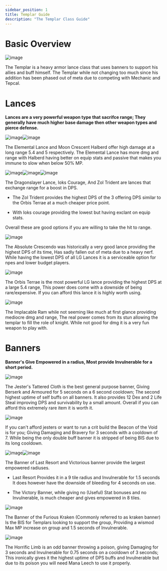 ```yaml
---
sidebar_position: 1
title: Templar Guide
description: "The Templar Class Guide"
---
```


# Basic Overview

![image](https://user-images.githubusercontent.com/114798136/200082665-821c7ed2-7324-46b5-bf04-1f15d68eb654.png)

The Templar is a heavy armor lance class that uses banners to support his allies and buff himself. The Templar while not changing too much since his addition has been phased out of meta due to competing with Mechanic and Tepcal.


# Lances

**Lances are a very powerful weapon type that sacrifce range; They generally have much higher base damage then other weapon types and pierce defense.**

![image](https://user-images.githubusercontent.com/114798136/200083388-ec1ebd8f-105c-4d83-9490-fc7211c8c342.png)![image](https://user-images.githubusercontent.com/114798136/200083398-2bd028e4-f474-43a8-bf28-ce08c3676e09.png)

The Elemental Lance and Moon Crescent Halberd offer high damage at a long range 5.4 and 5 respectively. The Elemental Lance has more dmg and range with Halberd having better on equip stats and passive that makes you immune to slow when below 50% MP.


![image](https://user-images.githubusercontent.com/114798136/200083915-27185516-c08b-4fa1-a36b-144ab3504a65.png)![image](https://user-images.githubusercontent.com/114798136/200083948-56f015e1-f67d-4cfe-83f6-14cdaf87b23f.png)![image](https://user-images.githubusercontent.com/114798136/200083958-03f179db-3204-480c-b8f1-9074af3e632d.png)

The Dragonslayer Lance, Ioks Courage, And Zol Trident are lances that exchange range for a boost in DPS. 

 - The Zol Trident provides the highest DPS of the 3 offering DPS similar to the Orbis Terrae at a much cheaper price point.
  
 - With Ioks courage providing the lowest but having exclant on equip stats.

Overall these are good options if you are willing to take the hit to range.


![image](https://user-images.githubusercontent.com/114798136/200084585-06c20737-6c99-446a-b2f2-1490b3ae0b7d.png)

The Absolute Crescendo was historically a very good lance providing the highest DPS of its time, Has sadly fallen out of meta due to a heavy nerf. While having the lowest DPS of all LG Lances it is a serviceable option for npes and lower budget players.


![image](https://user-images.githubusercontent.com/114798136/200084807-1d0a3e02-f73e-4d4f-b104-c1c71d552531.png)

The Orbis Terrae is the most powerful LG lance providing the highest DPS at a large 5.4 range, This power does come with a downside of being rare/expensive. If you can afford this lance it is highly worth using.


![image](https://user-images.githubusercontent.com/114798136/200085575-a1591d5f-a6d9-452c-b392-5a0ba587a7a8.png)

The Implacable Ram while not seeming like much at first glance providing mediocre dmg and range, The real power comes from its stun allowing the templar to fill the role of knight. While not good for dmg it is a very fun weapon to play with.


# Banners

**Banner's Give Empowered in a radius, Most provide Invulnerable for a short period.**

![image](https://user-images.githubusercontent.com/114798136/200085251-337a8fb7-6047-416d-ad8f-02e7608c96de.png)

The Jester's Tattered Cloth is the best general purpose banner, Giving Berserk and Armoured for 5 seconds on a 6 second cooldown; The second highest uptime of self buffs on all banners. It also provides 12 Dex and 2 Life Steal improving DPS and survivability by a small amount. Overall if you can afford this extremely rare item it is worth it.


![image](https://user-images.githubusercontent.com/114798136/200085746-a3f95832-5336-438c-8b71-aa30767d4a26.png)

If you can't afford jesters or want to run a crit build the Beacon of the Void is for you; Giving Damaging and Bravery for 3 seconds with a cooldown of 7. While being the only double buff banner it is stripped of being BIS due to its long cooldown.


![image](https://user-images.githubusercontent.com/114798136/200085975-82eaa980-e8f9-49d6-83b4-38e0cd60b270.png)![image](https://user-images.githubusercontent.com/114798136/200085999-1bba6e00-2c56-403e-9831-1b81c546a795.png)

The Banner of Last Resort and Victorious banner provide the largest empowered radiuses.

 - Last Resort Provides it in a 9 tile radius and Invulnerable for 1.5 seconds It does however have the downside of bleeding for 4 seconds on use.

 - The Victory Banner, while giving no (Useful) Stat bonuses and no Invulnerable, is much cheaper and gives empowered in 8 tiles. 


![image](https://user-images.githubusercontent.com/114798136/200086286-678e569b-b56d-4f73-8bd0-38b35cdba925.png)

The Banner of the Furious Kraken (Commonly referred to as kraken banner) Is the BIS for Templars looking to support the group, Providing a wismod Max MP increase on group and 1.5 seconds of Invulnerable.


![image](https://user-images.githubusercontent.com/114798136/200086446-259b4e9e-784c-4a32-b1db-2b6a13c444e2.png)

The Horrific Limb is an odd banner throwing a poison, giving Damaging for 3 seconds and Invulnerable for 0.75 seconds on a cooldown of 3 seconds; This ironically gives it the highest uptime of DPS buffs and Invulnerable but due to its poison you will need Mana Leech to use it properly.
